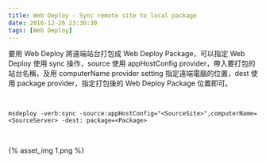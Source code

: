 ```yaml
---
title: Web Deploy - Sync remote site to local package
date: 2016-12-26 23:30:30
tags: [Web Deploy]
---
```


要用 Web Deploy 將遠端站台打包成 Web Deploy Package，可以指定 Web Deploy 使用 sync 操作，source 使用 appHostConfig provider，帶入要打包的站台名稱，及用 computerName provider setting 指定遠端電腦的位置，dest 使用 package provider，指定打包後的 Web Deploy Package 位置即可。

<!-- More -->

<br/>

    msdeploy -verb:sync -source:appHostConfig="<SourceSite>",computerName=<SourceServer> -dest: package=<Package> 

<br/>


{% asset_img 1.png %}

<br/>

